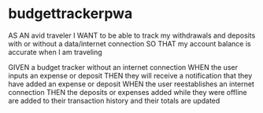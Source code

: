 # budgettrackerpwa
AS AN avid traveler
I WANT to be able to track my withdrawals and deposits with or without a data/internet connection
SO THAT my account balance is accurate when I am traveling 

GIVEN a budget tracker without an internet connection
WHEN the user inputs an expense or deposit
THEN they will receive a notification that they have added an expense or deposit
WHEN the user reestablishes an internet connection
THEN the deposits or expenses added while they were offline are added to their transaction history and their totals are updated

